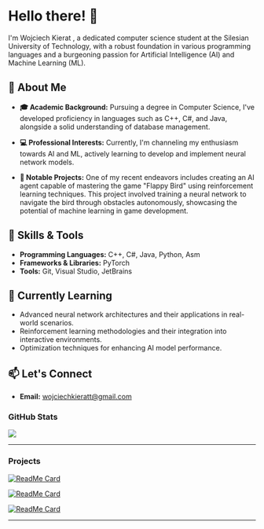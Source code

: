 # **Hello there! 👋**  

I'm Wojciech Kierat , a dedicated computer science student at the Silesian University of Technology, with a robust foundation in various programming languages and a burgeoning passion for Artificial Intelligence (AI) and Machine Learning (ML).

## 🚀 About Me

- **🎓 Academic Background:** Pursuing a degree in Computer Science, I've developed proficiency in languages such as C++, C#, and Java, alongside a solid understanding of database management.

- **💻 Professional Interests:** Currently, I'm channeling my enthusiasm towards AI and ML, actively learning to develop and implement neural network models.

- **🧠 Notable Projects:** One of my recent endeavors includes creating an AI agent capable of mastering the game "Flappy Bird" using reinforcement learning techniques. This project involved training a neural network to navigate the bird through obstacles autonomously, showcasing the potential of machine learning in game development.

## 🔧 Skills & Tools

- **Programming Languages:** C++, C#, Java, Python, Asm
- **Frameworks & Libraries:** PyTorch 
- **Tools:** Git, Visual Studio, JetBrains

## 🌱 Currently Learning

- Advanced neural network architectures and their applications in real-world scenarios.
- Reinforcement learning methodologies and their integration into interactive environments.
- Optimization techniques for enhancing AI model performance.

## 📫 Let's Connect

- **Email:** [wojciechkieratt@gmail.com](mailto:wojciechkieratt@gmail.com)


### GitHub Stats

<a href="#">
<img align="center" src="https://github-readme-stats.vercel.app/api/top-langs/?username=Kieratw&theme=dark&hide_langs_below=1" />
</a>

---
### Projects

[![ReadMe Card](https://github-readme-stats.vercel.app/api/pin/?username=Kieratw&repo=Flappy-bird-AI&theme=dark)]([https://github.com/Kieratw/Flappy-bird-AI])

[![ReadMe Card](https://github-readme-stats.vercel.app/api/pin/?username=Kieratw&repo=HighPassFilter-ASM&theme=dark)]([https://github.com/Kieratw/HighPassFilter-ASM])

[![ReadMe Card](https://github-readme-stats.vercel.app/api/pin/?username=Kieratw&repo=Mario_Game_Clone&theme=dark)]([https://github.com/Kieratw/Mario_Game_Clone])


---

